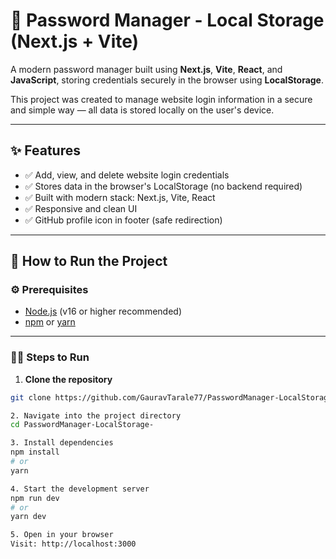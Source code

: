 # 🔐 Password Manager - Local Storage (Next.js + Vite)

A modern password manager built using **Next.js**, **Vite**, **React**, and **JavaScript**, storing credentials securely in the browser using **LocalStorage**.

This project was created to manage website login information in a secure and simple way — all data is stored locally on the user's device.

---

## ✨ Features

- ✅ Add, view, and delete website login credentials
- ✅ Stores data in the browser's LocalStorage (no backend required)
- ✅ Built with modern stack: Next.js, Vite, React
- ✅ Responsive and clean UI
- ✅ GitHub profile icon in footer (safe redirection)

---

## 🚀 How to Run the Project

### ⚙️ Prerequisites

- [Node.js](https://nodejs.org/) (v16 or higher recommended)
- [npm](https://www.npmjs.com/) or [yarn](https://yarnpkg.com/)

---

### 🧑‍💻 Steps to Run

1. **Clone the repository**

```bash
git clone https://github.com/GauravTarale77/PasswordManager-LocalStorage-.git

2. Navigate into the project directory
cd PasswordManager-LocalStorage-

3. Install dependencies
npm install
# or
yarn

4. Start the development server
npm run dev
# or
yarn dev

5. Open in your browser
Visit: http://localhost:3000
